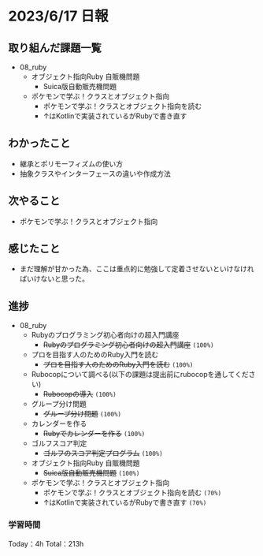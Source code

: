 # 2023/6/17 日報

## 取り組んだ課題一覧
- 08_ruby
    - オブジェクト指向Ruby 自販機問題
        - Suica版自動販売機問題
    - ポケモンで学ぶ！クラスとオブジェクト指向
        - ポケモンで学ぶ！クラスとオブジェクト指向を読む
        - ↑はKotlinで実装されているがRubyで書き直す


## わかったこと
- 継承とポリモーフィズムの使い方
- 抽象クラスやインターフェースの違いや作成方法

## 次やること
- ポケモンで学ぶ！クラスとオブジェクト指向

## 感じたこと
- まだ理解が甘かった為、ここは重点的に勉強して定着させないといけなければいけないと思った。


## 進捗
- 08_ruby
    - Rubyのプログラミング初心者向けの超入門講座
        - ~~Rubyのプログラミング初心者向けの超入門講座~~ ``(100%)``
    - プロを目指す人のためのRuby入門を読む
        - ~~プロを目指す人のためのRuby入門を読む~~ ``(100%)``
    - Rubocopについて調べる(以下の課題は提出前にrubocopを通してください)
        - ~~Rubocopの導入~~ ``(100%)``
    - グループ分け問題
        - ~~グループ分け問題~~ ``(100%)``
    - カレンダーを作る
        - ~~Rubyでカレンダーを作る~~ ``(100%)``
    - ゴルフスコア判定
        - ~~ゴルフのスコア判定プログラム~~ ``(100%)``
    - オブジェクト指向Ruby 自販機問題
        - ~~Suica版自動販売機問題~~ ``(100%)``
    - ポケモンで学ぶ！クラスとオブジェクト指向
        - ポケモンで学ぶ！クラスとオブジェクト指向を読む ``(70%)``
        - ↑はKotlinで実装されているがRubyで書き直す ``(70%)``


### 学習時間
Today：4h Total：213h


